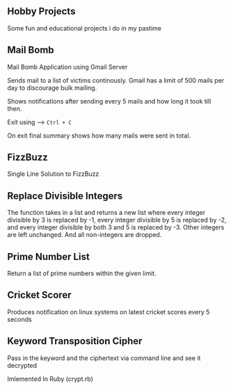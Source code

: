 Hobby Projects
--------------

Some fun and educational projects i do in my pastime


Mail Bomb
---------

Mail Bomb Application using Gmail Server

Sends mail to a list of victims continously.  Gmail has a limit of 500
mails per day to discourage bulk mailing.

Shows notifications after sending every 5 mails and how long it took
till then.

Exit using --> `Ctrl + C`

On exit final summary shows how many mails were sent in total.


FizzBuzz
--------

Single Line Solution to FizzBuzz


Replace Divisible Integers
--------------------------

The function takes in a list and returns a new list where every
integer divisible by 3 is replaced by -1, every integer divisible by 5
is replaced by -2, and every integer divisible by both 3 and 5 is
replaced by -3. Other integers are left unchanged. And all
non-integers are dropped.

Prime Number List
-----------------

Return a list of prime numbers within the given limit.

Cricket Scorer
--------------

Produces notification on linux systems on latest cricket scores every
5 seconds

Keyword Transposition Cipher
----------------------------

Pass in the keyword and the ciphertext via command line and see it
decrypted

Imlemented In Ruby (crypt.rb)
